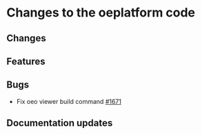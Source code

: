 <!--
SPDX-FileCopyrightText: 2025 Jonas Huber <https://github.com/jh-RLI> © Reiner Lemoine Institut

SPDX-License-Identifier: CC0-1.0
-->

# Changes to the oeplatform code

## Changes

## Features

## Bugs

- Fix oeo viewer build command
  [#1671](https://github.com/OpenEnergyPlatform/oeplatform/pull/1671)

## Documentation updates
